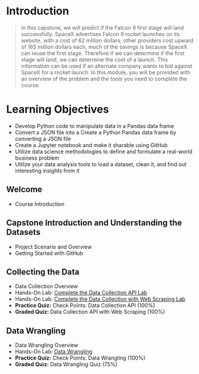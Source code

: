  # Introduction
 > In this capstone, we will predict if the Falcon 9 first stage will land successfully. SpaceX advertises Falcon 9 rocket launches on its website, with a cost of 62 million dollars; other providers cost upward of 165 million dollars each, much of the savings is because SpaceX can reuse the first stage. Therefore if we can determine if the first stage will land, we can determine the cost of a launch. This information can be used if an alternate company wants to bid against SpaceX for a rocket launch. In this module, you will be provided with an overview of the problem and the tools you need to complete the course.
# Learning Objectives
- Develop Python code to manipulate data in a Pandas data frame
- Convert a JSON file into a Create a Python Pandas data frame by converting a JSON file
- Create a Jupyter notebook and make it sharable using GitHub
- Utilize data science methodologies to define and formulate a real-world business problem
- Utilize your data analysis tools to load a dataset, clean it, and find out interesting insights from it
## Welcome
- Course Introduction
## Capstone Introduction and Understanding the Datasets
- Project Scenario and Overview
- Getting Started with GitHub
## Collecting the Data
- Data Collection Overview
- Hands-On Lab: [Complete the Data Collection API Lab](https://github.com/KailaniBailey/IBM-Data-Science-Professional-Certificate/blob/main/10.%20Applied%20Data%20Science%20Capstone/Week%201%3A%20Introduction/jupyter-labs-spacex-data-collection-api.ipynb)
- Hands-On Lab: [Complete the Data Collection with Web Scraping Lab](https://github.com/KailaniBailey/IBM-Data-Science-Professional-Certificate/blob/main/10.%20Applied%20Data%20Science%20Capstone/Week%201%3A%20Introduction/jupyter-labs-webscraping.ipynb)
- **Practice Quiz:** Check Points: Data Collection API (100%)
- **Graded Quiz:** Data Collection API with Web Scraping (100%)
## Data Wrangling
- Data Wrangling Overview
- Hands-On Lab: [Data Wrangling](https://github.com/KailaniBailey/IBM-Data-Science-Professional-Certificate/blob/main/10.%20Applied%20Data%20Science%20Capstone/Week%201%3A%20Introduction/labs-jupyter-spacex-Data%20wrangling.ipynb)
- **Practice Quiz:** Check Points: Data Wrangling (100%)
- **Graded Quiz:** Data Wrangling Quiz (75%)
